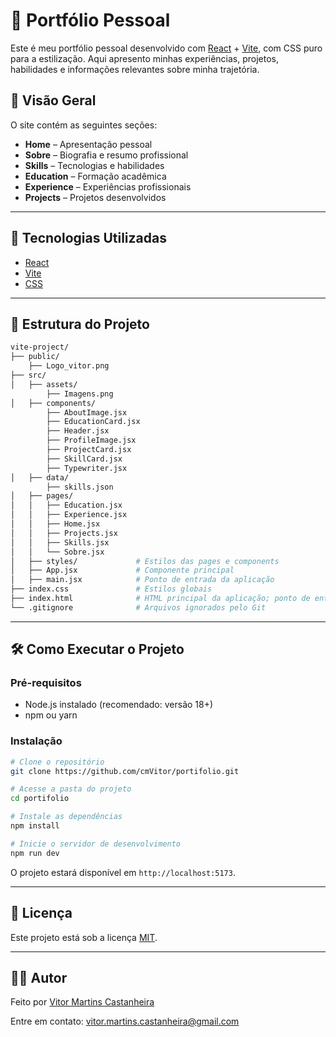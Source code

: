 # 💼 Portfólio Pessoal

Este é meu portfólio pessoal desenvolvido com [React](https://reactjs.org/) + [Vite](https://vitejs.dev/), com CSS puro para a estilização. Aqui apresento minhas experiências, projetos, habilidades e informações relevantes sobre minha trajetória.

## 📸 Visão Geral

O site contém as seguintes seções:

- **Home** – Apresentação pessoal
- **Sobre** – Biografia e resumo profissional
- **Skills** – Tecnologias e habilidades
- **Education** – Formação acadêmica
- **Experience** – Experiências profissionais
- **Projects** – Projetos desenvolvidos

---

## 🚀 Tecnologias Utilizadas

- [React](https://reactjs.org/)
- [Vite](https://vitejs.dev/)
- [CSS]()

---

## 📁 Estrutura do Projeto

```bash
vite-project/
├── public/
    ├── Logo_vitor.png
├── src/
│   ├── assets/
        ├── Imagens.png             
│   ├── components/ 
        ├── AboutImage.jsx
        ├── EducationCard.jsx
        ├── Header.jsx
        ├── ProfileImage.jsx
        ├── ProjectCard.jsx
        ├── SkillCard.jsx
        ├── Typewriter.jsx       
│   ├── data/
        ├── skills.json               
│   ├── pages/              
│   │   ├── Education.jsx
│   │   ├── Experience.jsx
│   │   ├── Home.jsx
│   │   ├── Projects.jsx
│   │   ├── Skills.jsx
│   │   └── Sobre.jsx
│   ├── styles/             # Estilos das pages e components
│   ├── App.jsx             # Componente principal
│   ├── main.jsx            # Ponto de entrada da aplicação
├── index.css               # Estilos globais
├── index.html              # HTML principal da aplicação; ponto de entrada para o React
└── .gitignore              # Arquivos ignorados pelo Git
```

---

## 🛠️ Como Executar o Projeto

### Pré-requisitos

- Node.js instalado (recomendado: versão 18+)
- npm ou yarn

### Instalação

```bash
# Clone o repositório
git clone https://github.com/cmVitor/portifolio.git

# Acesse a pasta do projeto
cd portifolio

# Instale as dependências
npm install

# Inicie o servidor de desenvolvimento
npm run dev
```

O projeto estará disponível em `http://localhost:5173`.

---

## 📄 Licença

Este projeto está sob a licença [MIT](LICENSE).

---

## 🙋‍♂️ Autor

Feito por [Vitor Martins Castanheira](https://github.com/cmVitor)

Entre em contato: [vitor.martins.castanheira@gmail.com](mailto:vitor.martins.castanheira@gmail.com)
